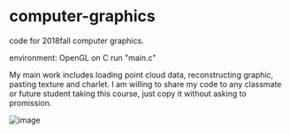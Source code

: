 # computer-graphics
code for 2018fall computer graphics. 

environment: OpenGL on C
run "main.c"

My main work includes loading point cloud data, reconstructing graphic, pasting texture and charlet.
I am willing to share my code to any classmate or future student taking this course, just copy it without asking to promission.

![image](https://github.com/singer-yang/computer-graphics/blob/master/luweiqi/1573222216157.jpeg)

